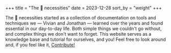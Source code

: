+++
title = "The 🐻 necessities"
date = 2023-12-28
sort_by = "weight"
+++

The 🐻 necessities started as a collection of documentation on tools and techniques we &mdash; Vivian and Jonathan &mdash; learned over the years and found essential in our day-to-day life. Both simple things we couldn't go without, and complex things we don't want to forget. This website serves as a knowledge base and tutorial for ourselves, and you! Feel free to look around and, if you feel like it, [Contribute!](https://github.com/jdonszelmann/bare-necessities)